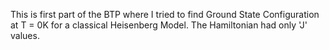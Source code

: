 This is first part of the BTP where I tried to find Ground State Configuration at T = 0K for a classical Heisenberg Model. The Hamiltonian had only 'J' values.
